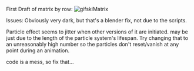 First Draft of matrix by row:
![gifskiMatrix](https://github.com/BrianBaecher/bpy/assets/105936591/88a4c975-c017-4652-a0f1-5b869cb9c13d)

Issues:
  Obviously very dark, but that's a blender fix, not due to the scripts.

  Particle effect seems to jitter when other versions of it are initiated. 
    may be just due to the length of the particle system's lifespan. Try changing that to an unreasonably high number so the particles don't reset/vanish at any point during an 
    animation.

  code is a mess, so fix that...
